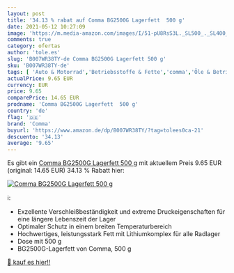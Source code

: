 ```yaml
---
layout: post
title: '34.13 % rabat auf Comma BG2500G Lagerfett  500 g'
date: 2021-05-12 10:27:09
image: 'https://m.media-amazon.com/images/I/51-pU8RsS3L._SL500_._SL400_.jpg'
comments: true
category: ofertas
author: 'tole.es'
slug: 'B007WR38TY-de Comma BG2500G Lagerfett 500 g'
sku: 'B007WR38TY-de'
tags: [ 'Auto & Motorrad','Betriebsstoffe & Fette','comma','Öle & Betriebsstoffe', ]
actualPrice: 9.65 EUR
currency: EUR
price: 9.65
comparePrice: 14.65 EUR
prodname: 'Comma BG2500G Lagerfett  500 g'
country: 'de'
flag: '🇩🇪'
brand: 'Comma'
buyurl: 'https://www.amazon.de/dp/B007WR38TY/?tag=tolees0ca-21'
descuento: '34.13'
average: '9.65'
---
```


Es gibt ein [Comma BG2500G Lagerfett  500 g](https://www.amazon.de/dp/B007WR38TY/?tag=tolees0ca-21) mit aktuellem Preis 9.65 EUR (original: 14.65 EUR) 34.13 % Rabatt hier:

[![Comma BG2500G Lagerfett  500 g](https://m.media-amazon.com/images/I/51-pU8RsS3L._SL500_._SL400_.jpg)](https://www.amazon.de/dp/B007WR38TY/?tag=tolees0ca-21)

ℹ️:

- Exzellente Verschleißbeständigkeit und extreme Druckeigenschaften für eine längere Lebenszeit der Lager
- Optimaler Schutz in einem breiten Temperaturbereich
- Hochwertiges, leistungsstark Fett mit Lithiumkomplex für alle Radlager
- Dose mit 500 g
- BG2500G-Lagerfett von Comma, 500 g

[🛒 kauf es hier!!](https://www.amazon.de/dp/B007WR38TY/?tag=tolees0ca-21)
